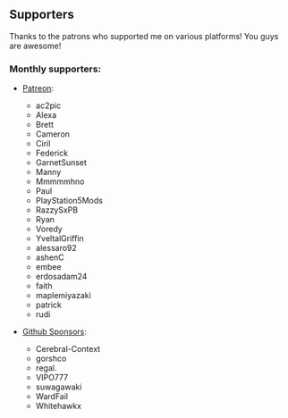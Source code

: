 ## Supporters

Thanks to the patrons who supported me on various platforms! You guys are awesome!

### Monthly supporters:
- [Patreon](https://www.patreon.com/illusion0001):

  - ac2pic
  - Alexa
  - Brett
  - Cameron
  - Ciril
  - Federick
  - GarnetSunset
  - Manny
  - Mmmmmhno
  - Paul
  - PlayStation5Mods
  - RazzySxPB
  - Ryan
  - Voredy
  - YveltalGriffin
  - alessaro92
  - ashenC
  - embee
  - erdosadam24
  - faith
  - maplemiyazaki
  - patrick
  - rudi
- [Github Sponsors](https://github.com/sponsors/illusion0001):

  - Cerebral-Context
  - gorshco
  - regal.
  - VIPO777
  - suwagawaki
  - WardFail
  - Whitehawkx
